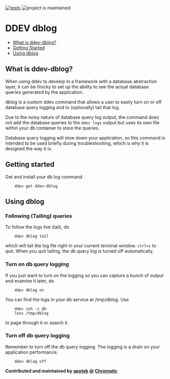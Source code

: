 [![tests](https://github.com/ddev/ddev-dblog/actions/workflows/tests.yml/badge.svg)](https://github.com/ddev/ddev-dblog/actions/workflows/tests.yml) ![project is maintained](https://img.shields.io/maintenance/yes/2024.svg)

# DDEV dblog <!-- omit in toc -->

* [What is ddev-dblog?](#what-is-ddev-dblog)
* [Getting Started](#getting-started)
* [Using dblog](#using-dblog)


## What is ddev-dblog?

When using ddev to develop in a framework with a database abstraction layer, it can be finicky to set up the ability to see the actual database queries generated by the application.

dblog is a custom ddev command that allows a user to easily turn on or off database query logging and to (optionally) tail that log.

Due to the noisy nature of database query log output, the command does not add the database queries to the `ddev logs` output but uses its own file within your db container to store the queries.

Database query logging will slow down your application, so this command is intended to be used briefly during troubleshooting, which is why it is designed the way it is.

## Getting started
Get and install your db log command

        ddev get ddev-dblog

## Using dblog

### Following (Tailing) queries

To follow the logs live (tail), do

        ddev dblog tail

which will tail the log file right in your current terminal window. `ctrl+c` to quit. When you quit tailing, the db query log is turned off automatically.

### Turn on db query logging
If you just want to turn on the logging so you can capture a bunch of output and examine it later, do

        ddev dblog on

You can find the logs in your db service at /tmp/dblog. Use

        ddev ssh -s db
        less /tmp/dblog

to page through it or search it.

### Turn off db query logging
Remember to turn off the db query logging. The logging is a drain on your application performance.

        ddev dblog off


**Contributed and maintained by [apotek](https://github.com/apotek) @ [Chromatic](https://github.com/ChromaticHQ)**
